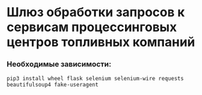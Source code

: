 # Шлюз обработки запросов к сервисам процессинговых центров топливных компаний
### Необходимые зависимости:
```pip3 install wheel flask selenium selenium-wire requests beautifulsoup4 fake-useragent```
